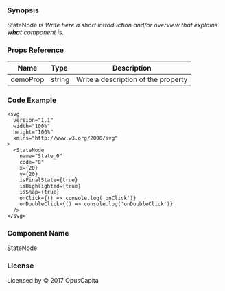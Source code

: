 ### Synopsis

StateNode is 
*Write here a short introduction and/or overview that explains **what** component is.*

### Props Reference

| Name                           | Type                    | Description                                                 |
| ------------------------------ | :---------------------- | ----------------------------------------------------------- |
| demoProp                       | string                  | Write a description of the property                         |

### Code Example

```
<svg
  version="1.1"
  width="100%"
  height="100%"
  xmlns="http://www.w3.org/2000/svg"
>
  <StateNode
    name="State_0"
    code="0"
    x={20}
    y={20}
    isFinalState={true}
    isHighlighted={true}
    isSnap={true}
    onClick={() => console.log('onClick')}
    onDoubleClick={() => console.log('onDoubleClick')}
  />
</svg>

```

### Component Name

StateNode

### License

Licensed by © 2017 OpusCapita

